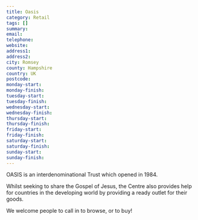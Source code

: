 ```yaml
---
title: Oasis
category: Retail
tags: []
summary: 
email: 
telephone: 
website: 
address1: 
address2: 
city: Romsey
county: Hampshire
country: UK
postcode: 
monday-start: 
monday-finish: 
tuesday-start: 
tuesday-finish: 
wednesday-start: 
wednesday-finish: 
thursday-start: 
thursday-finish: 
friday-start: 
friday-finish: 
saturday-start: 
saturday-finish: 
sunday-start: 
sunday-finish: 
---
```

OASIS is an interdenominational Trust which opened in 1984.

Whilst seeking to share the Gospel of Jesus, the Centre also provides help for countries in the developing world by providing a ready outlet for their goods.

We welcome people to call in to browse, or to buy!

